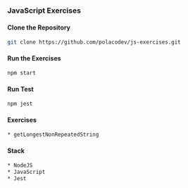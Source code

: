 ### JavaScript Exercises

#### Clone the Repository
```sh
git clone https://github.com/polacodev/js-exercises.git
```

#### Run the Exercises
```sh
npm start
```

#### Run Test
```sh
npm jest
```

#### Exercises
```sh
* getLongestNonRepeatedString
```

#### Stack

```sh
* NodeJS
* JavaScript
* Jest
```